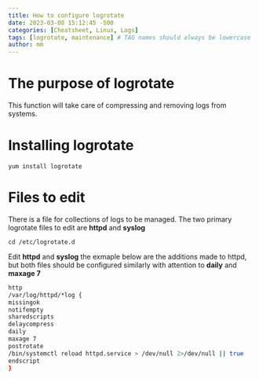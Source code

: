 ```yaml
---
title: How to configure logrotate
date: 2023-03-08 15:12:45 -500
categories: [Cheatsheet, Linux, Logs]
tags: [logrotate, maintenance] # TAG names should always be lowercase
author: mm
---
```

# The purpose of logrotate

This function will take care of compressing and removing logs from systems. 

# Installing logrotate

`yum install logrotate`

# Files to edit

There is a file for collections of logs to be managed.  The two primary logrotate files to edit are **httpd** and **syslog**

`cd /etc/logrotate.d`

Edit **httpd** and **syslog** the exmaple below are the additions made to httpd, but both files should be configured similarly with attention to **daily** and **maxage 7**

```bash
http
/var/log/httpd/*log {
missingok
notifempty
sharedscripts
delaycompress
daily
maxage 7
postrotate
/bin/systemctl reload httpd.service > /dev/null 2>/dev/null || true
endscript
}
```